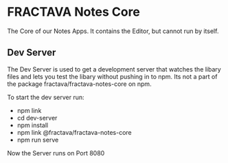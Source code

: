 # FRACTAVA Notes Core

The Core of our Notes Apps.
It contains the Editor, but cannot run by itself.

## Dev Server
The Dev Server is used to get a development server that watches the libary files and lets you test the libary without pushing in to npm.
Its not a part of the package fractava/fractava-notes-core on npm.

To start the dev server run:
- npm link 
- cd dev-server
- npm install
- npm link @fractava/fractava-notes-core
- npm run serve 

Now the Server runs on Port 8080